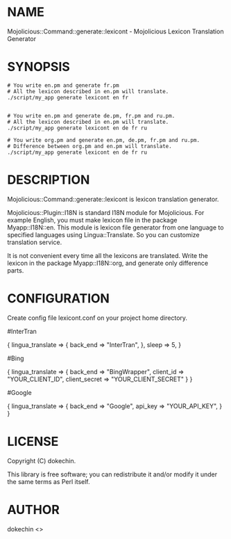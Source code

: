 # NAME

Mojolicious::Command::generate::lexicont - Mojolicious Lexicon Translation Generator

# SYNOPSIS

    # You write en.pm and generate fr.pm
    # All the lexicon described in en.pm will translate.
    ./script/my_app generate lexicont en fr
    

    # You write en.pm and generate de.pm, fr.pm and ru.pm.
    # All the lexicon described in en.pm will translate.
    ./script/my_app generate lexicont en de fr ru

    # You write org.pm and generate en.pm, de.pm, fr.pm and ru.pm.
    # Difference between org.pm and en.pm will translate.
    ./script/my_app generate lexicont en de fr ru

# DESCRIPTION

Mojolicious::Command::generate::lexicont is lexicon translation generator.

Mojolicious::Plugin::I18N is standard I18N module for Mojolicious.
For example English, you must make lexicon file in the package Myapp::I18N::en.
This module is lexicon file generator from one language to specified languages using
Lingua::Translate. So you can customize translation service.

It is not convenient every time all the lexicons are translated.
Write the lexicon in the package Myapp::I18N::org, and generate only difference parts.

# CONFIGURATION

Create config file lexicont.conf on your project home directory.



\#InterTran

{
    lingua\_translate => {
      back\_end => "InterTran",
    },
    sleep => 5,
}

\#Bing

{
    lingua\_translate => {
        back\_end => "BingWrapper",
        client\_id => "YOUR\_CLIENT\_ID", 
        client\_secret => "YOUR\_CLIENT\_SECRET"
    }
}



\#Google

{
    lingua\_translate => {
        back\_end => "Google",
        api\_key => "YOUR\_API\_KEY", 
    }
}







# LICENSE

Copyright (C) dokechin.

This library is free software; you can redistribute it and/or modify
it under the same terms as Perl itself.

# AUTHOR

dokechin <>

